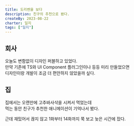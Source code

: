 ```yaml
---
title: 도리벤을 보다
description: 친구의 추천으로 봤다.
createBy: 2023-08-22
charter: 일지
tags: ["일지"]
---
```


## 회사

오늘도 변함없이 디자인 퍼블하고 있었다.  
만약 기존에 TS와 UI Component 플러그인이나 등등 미리 만들었으면  
디자인이랑 개발이 조금 더 편안하지 않았을까 싶다.

## 집

집에서는 오랜만에 고추바사삭을 시켜서 먹었는데  
먹는 동안 친구가 추천한 애니메이션이 기억나서 봤다.

근데 재밌어서 끊지 않고 1화부터 14화까지 쭉 보고 늦은 시간에 잤다.
